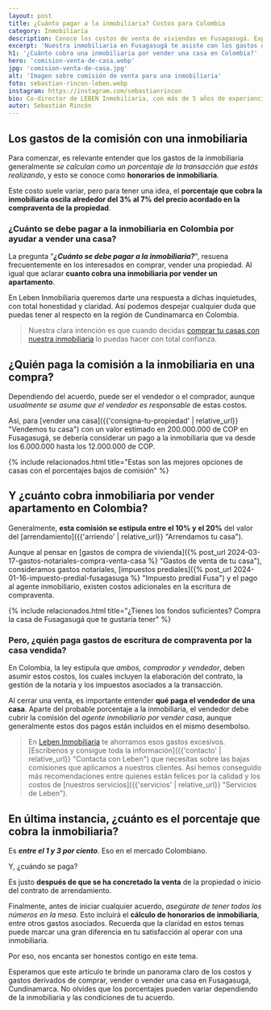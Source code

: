 ```yaml
---
layout: post
title: ¿Cuánto pagar a la inmobiliaria? Costos para Colombia
category: Inmobiliaria
description: Conoce los costos de venta de viviendas en Fusagasugá. Explicamos cómo se calculan los honorarios inmobiliarios y ayudamos a suavizar el proceso.
excerpt: 'Nuestra inmobiliaria en Fusagasugá te asiste con los gastos de compraventa. ¡Aprende cuánto cobra una inmobiliaria y ahorra hoy mismo!'
h1: '¿Cuánto cobra una inmobiliaria por vender una casa en Colombia?'
hero: 'comision-venta-de-casa.webp'
jpg: 'comision-venta-de-casa.jpg'
alt: 'Imagen sobre comisión de venta para una inmobiliaria'
foto: sebastian-rincon-leben.webp
instagram: https://instagram.com/sebastianrincon
bio: Co-director de LEBEN Inmobiliaria, con más de 5 años de experiencia en el mercado
autor: Sebastián Rincón
---
```


## Los gastos de la comisión con una inmobiliaria

Para comenzar, es relevante entender que los gastos de la inmobiliaria generalmente *se calculan como un porcentaje de la transacción que estás realizando*, y esto se conoce como **honorarios de inmobiliaria**.

Este costo suele variar, pero para tener una idea, el **porcentaje que cobra la inmobiliaria oscila alrededor del 3% al 7% del precio acordado en la compraventa de la propiedad**.

### ¿Cuánto se debe pagar a la inmobiliaria en Colombia por ayudar a vender una casa?

La pregunta "***¿Cuánto se debe pagar a la inmobiliaria?***", resuena frecuentemente en los interesados en comprar, vender una propiedad. Al igual que aclarar **cuanto cobra una inmobiliaria por vender un apartamento**.

En Leben Inmobiliaria queremos darte una respuesta a dichas inquietudes, con total honestidad y claridad. Así podemos despejar cualquier duda que puedas tener al respecto en la región de Cundinamarca en Colombia.

>Nuestra clara intención es que cuando decidas [comprar tu casas con nuestra inmobiliaria]({{'ventas'|relative_url}}) lo puedas hacer con total confianza.

## ¿Quién paga la comisión a la inmobiliaria en una compra?

Dependiendo del acuerdo, puede ser el vendedor o el comprador, aunque *usualmente se asume que el vendedor es responsable* de estas costos.

Así, para [vender una casa]({{'consigna-tu-propiedad' | relative_url}} "Vendemos tu casa") con un valor estimado en 200.000.000 de COP en Fusagasugá, se debería considerar un pago a la inmobiliaria que va desde los 6.000.000 hasta los 12.000.000 de COP.

{% include relacionados.html title="Estas son las mejores opciones de casas con el porcentajes bajos de comisión" %}

## Y ¿cuánto cobra inmobiliaria por vender apartamento en Colombia?

Generalmente, **esta comisión se estipula entre el 10% y el 20%** del valor del [arrendamiento]({{'arriendo' | relative_url}} "Arrendamos tu casa").

Aunque al pensar en [gastos de compra de vivienda]({% post_url 2024-03-17-gastos-notariales-compra-venta-casa %} "Gastos de venta de tu casa"), consideramos gastos notariales, [impuestos prediales]({% post_url 2024-01-16-impuesto-predial-fusagasuga %} "Impuesto predial Fusa") y el pago al agente inmobiliario, existen costos adicionales en la escritura de compraventa.

{% include relacionados.html title="¿Tienes los fondos suficientes? Compra la casa de Fusagasugá que te gustaría tener" %}

### Pero, ¿quién paga gastos de escritura de compraventa por la casa vendida?

En Colombia, la ley estipula que *ambos, comprador y vendedor*, deben asumir estos costos, los cuales incluyen la elaboración del contrato, la gestión de la notaría y los impuestos asociados a la transacción.

Al cerrar una venta, es importante entender **qué paga el vendedor de una casa**. Aparte del probable porcentaje a la inmobiliaria, el vendedor debe cubrir la comisión del *agente inmobiliario por vender casa*, aunque generalmente estos dos pagos están incluidos en el mismo desembolso.

>En [Leben Inmobiliaria](/) te ahorramos esos gastos excesivos. [Escríbenos y consigue toda la información]({{'contacto' | relative_url}} "Contacta con Leben") que necesitas sobre las bajas comisiones que aplicamos a nuestros clientes. Así hemos conseguido más recomendaciones entre quienes están felices por la calidad y los costos de [nuestros servicios]({{'servicios' | relative_url}} "Servicios de Leben").

## En última instancia, ¿cuánto es el porcentaje que cobra la inmobiliaria?

Es ***entre el 1 y 3 por ciento***. Eso en el mercado Colombiano.

Y, ¿cuándo se paga?

Es justo **después de que se ha concretado la venta** de la propiedad o inicio del contrato de arrendamiento.

Finalmente, antes de iniciar cualquier acuerdo, _asegúrate de tener todos los números en la mesa_. Esto incluirá el **cálculo de honorarios de inmobiliaria**, entre otros gastos asociados. Recuerda que la claridad en estos temas puede marcar una gran diferencia en tu satisfacción al operar con una inmobiliaria.

Por eso, nos encanta ser honestos contigo en este tema.

Esperamos que este artículo te brinde un panorama claro de los costos y gastos derivados de comprar, vender o vender una casa en Fusagasugá, Cundinamarca. No olvides que los porcentajes pueden variar dependiendo de la inmobiliaria y las condiciones de tu acuerdo.

